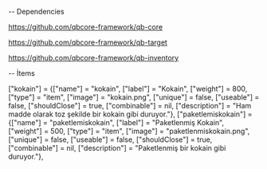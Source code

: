 -- Dependencies

https://github.com/qbcore-framework/qb-core

https://github.com/qbcore-framework/qb-target

https://github.com/qbcore-framework/qb-inventory

-- İtems

["kokain"]					 	 = {["name"] = "kokain", 						["label"] = "Kokain", 								["weight"] = 800,	 	["type"] = "item", 		["image"] = "kokain.png", 			["unique"] = false, 		["useable"] = false, 	["shouldClose"] = true,   ["combinable"] = nil,   ["description"] = "Ham madde olarak toz şekilde bir kokain gibi duruyor."},
["paketlemiskokain"]			 = {["name"] = "paketlemiskokain", 				["label"] = "Paketlenmiş Kokain", 					["weight"] = 500,	 	["type"] = "item", 		["image"] = "paketlenmiskokain.png", 			["unique"] = false, 		["useable"] = false, 	["shouldClose"] = true,   ["combinable"] = nil,   ["description"] = "Paketlenmiş bir kokain gibi duruyor."},
